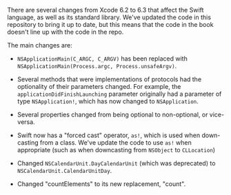 There are several changes from Xcode 6.2 to 6.3 that affect the Swift language, as well as its standard library. We've updated the code in this repository to bring it up to date, but this means that the code in the book doesn't line up with the code in the repo.

The main changes are:

* `NSApplicationMain(C_ARGC, C_ARGV)` has been replaced with `NSApplicationMain(Process.argc, Process.unsafeArgv)`.

* Several methods that were implementations of protocols had the optionality of their parameters changed. For example, the `applicationDidFinishLaunching` parameter originally had a parameter of type `NSApplication!`, which has now changed to `NSApplication`.

* Several properties changed from being optional to non-optional, or vice-versa.

* Swift now has a "forced cast" operator, `as!`, which is used when down-casting from a class. We've update the code to use `as!` when appropriate (such as when downcasting from `NSObject` to `CLLocation`)

* Changed `NSCalendarUnit.DayCalendarUnit` (which was deprecated) to `NSCalendarUnit.CalendarUnitDay`.

* Changed "countElements" to its new replacement, "count".